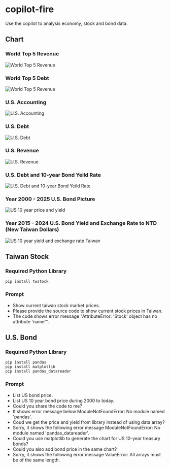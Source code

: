 # copilot-fire
Use the copilot to analysis economy, stock and bond data. 

## Chart

### World Top 5 Revenue

![World Top 5 Revenue](../../blob/master/world-revenue/pictures/world-revenue.png)

### World Top 5 Debt

![World Top 5 Revenue](../../blob/master/world-debt/pictures/world-debt.png)

### U.S. Accounting

![U.S. Accounting](../../blob/master/us-account/pictures/us-account.png)

### U.S. Debt

![U.S. Debt](../../blob/master/us-debt/pictures/us-debt.png)

### U.S. Revenue

![U.S. Revenue](../../blob/master/us-revenue/pictures/us-revenue.png)

### U.S. Debt and 10-year Bond Yeild Rate

![U.S. Debt and 10-year Bond Yeild Rate](../../blob/master/us-debt/pictures/us-debt-10-year-bond.png)

### Year 2000 - 2025 U.S. Bond Picture

![US 10 year price and yield](../../blob/master/us-bond/pictures/us-10_price_yield.png)

### Year 2015 - 2024 U.S. Bond Yield and Exchange Rate to NTD (New Taiwan Dollars)

![US 10 year yield and exchange rate Taiwan ](../../blob/master/us-bond/pictures/us-bond-exchange-ntd.png)

## Taiwan Stock

### Required Python Library

```
pip install twstock
```

### Prompt

* Show current taiwan stock market prices.
* Please provide the source code to show current stock prices in Taiwan.
* The code shows error message "AttributeError: 'Stock' object has no attribute 'name'".


## U.S. Bond 

### Required Python Library

```
pip install pandas
pip install matplotlib
pip install pandas_datareader
```

### Prompt

* List US bond price.
* List US 10 year bond price during 2000 to today.
* Could you share the code to me?
* It shows error message below ModuleNotFoundError: No module named 'pandas'.
* Coud we get the price and yield from library instead of using data array?
* Sorry, it shows the following error message ModuleNotFoundError: No module named 'pandas_datareader'.
* Could you use matplotlib to generate the chart for US 10-year treasury bonds?
* Could you also add bond price in the same chart?
* Sorry, it shows the following error message ValueError: All arrays must be of the same length.


